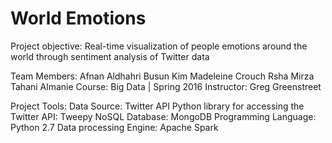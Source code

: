 # World Emotions

Project objective:
Real-time visualization of people emotions around the world through sentiment analysis of Twitter data

Team Members:
	Afnan Aldhahri
	Busun Kim
	Madeleine Crouch
	Rsha Mirza
	Tahani Almanie
Course:
	Big Data | Spring 2016
Instructor:
	Greg Greenstreet

Project Tools:
	Data Source: Twitter API
	Python library for accessing the Twitter API: Tweepy
	NoSQL Database: MongoDB
	Programming Language: Python 2.7
	Data processing Engine: Apache Spark

